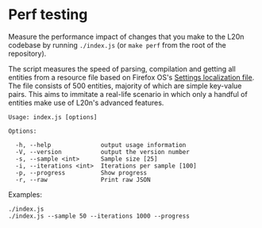 Perf testing
============

Measure the performance impact of changes that you make to the L20n codebase by 
running `./index.js` (or `make perf` from the root of the repository).

The script measures the speed of parsing, compilation and getting all entities 
from a resource file based on Firefox OS's [Settings localization file][].  The 
file consists of 500 entities, majority of which are simple key-value pairs. 
This aims to immitate a real-life scenario in which only a handful of entities 
make use of L20n's advanced features.

[Settings localization file]: https://github.com/mozilla-b2g/gaia/blob/v1.0.1/apps/settings/locales/settings.en-US.properties

    Usage: index.js [options]
    
    Options:
    
      -h, --help              output usage information
      -V, --version           output the version number
      -s, --sample <int>      Sample size [25]
      -i, --iterations <int>  Iterations per sample [100]
      -p, --progress          Show progress
      -r, --raw               Print raw JSON

Examples:

    ./index.js
    ./index.js --sample 50 --iterations 1000 --progress
